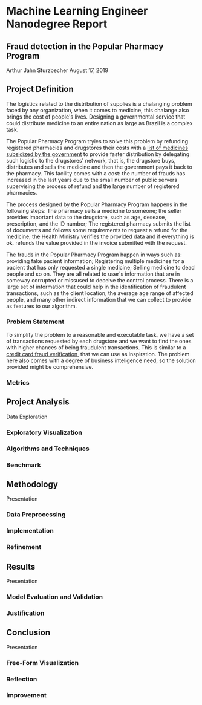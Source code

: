 # Machine Learning Engineer Nanodegree Report
## Fraud detection in the Popular Pharmacy Program
Arthur Jahn Sturzbecher
August 17, 2019

<!-- nine to fifteen pages -->

## Project Definition

The logistics related to the distribution of supplies is a chalanging problem faced by any organization, when it comes to medicine, this chalange also brings the cost of people's lives. Designing a governmental service that could distribute medicine to an entire nation as large as Brazil is a complex task.

The Popular Pharmacy Program tryies to solve this problem by refunding registered pharmacies and drugstores their costs with a [list of medicines subsidized by the government](http://portalarquivos2.saude.gov.br/images/pdf/2018/janeiro/16/Lista-medicamentos-geral.pdf) to provide faster distribution by delegating such logistic to the drugstores' network, that is, the drugstore buys, distributes and sells the medicine and then the government pays it back to the pharmacy. This facility comes with a cost: the number of frauds has increased in the last years due to the small number of public servers supervising the process of refund and the large number of registered pharmacies.

The process designed by the Popular Pharmacy Program happens in the following steps: The pharmacy sells a medicine to someone; the seller provides important data to the drugstore, such as age, desease, prescription, and the ID number; The registered pharmacy submits the list of documents and follows some requirements to request a refund for the medicine; the Health Ministry verifies the provided data and if everything is ok, refunds the value provided in the invoice submitted with the request.

The frauds in the Popular Pharmacy Program happen in ways such as: providing fake pacient information; Registering multiple medicines for a pacient that has only requested a single medicine; Selling medicine to dead people and so on. They are all related to user's information that are in someway corrupted or missused to deceive the control process. There is a large set of information that could help in the identification of fraudulent transactions, such as the client location, the average age range of affected people, and many other indirect information that we can collect to provide as features to our algorithm.

<!-- Student provides a high-level overview of the project in layman’s terms. Background information such as the 
problem domain, the project origin, and related data sets or input data is given. -->

### Problem Statement
<!-- The problem which needs to be solved is clearly defined. A strategy for solving the problem, including discussion 
of the expected solution, has been made. -->

To simplify the problem to a reasonable and executable task, we have a set of transactions requested by each drugstore and we want to find the ones with higher chances of being fraudulent transactions. This is similar to a [credit card fraud verification](https://towardsdatascience.com/detecting-credit-card-fraud-using-machine-learning-a3d83423d3b8), that we can use as inspiration. The problem here also comes with a degree of business inteligence need, so the solution provided might be comprehensive.

### Metrics
<!-- Metrics used to measure performance of a model or result are clearly defined. Metrics are justified based on the 
characteristics of the problem. -->

## Project Analysis
Data Exploration <!-- If a dataset is present, features and calculated statistics relevant to the problem have been 
reported and discussed, along with a sampling of the data. In lieu of a dataset, a thorough description of the input space
or input data has been made. Abnormalities or characteristics about the data or input that need to be addressed have been
identified.-->

### Exploratory Visualization
<!-- A visualization has been provided that summarizes or extracts a relevant characteristic or feature about the dataset
or input data with thorough discussion. Visual cues are clearly defined. -->

### Algorithms and Techniques
<!-- Algorithms and techniques used in the project are thoroughly discussed and properly justified based on the 
characteristics of the problem. -->

### Benchmark
<!-- Student clearly defines a benchmark result or threshold for comparing performances of solutions obtained. -->

## Methodology
Presentation <!-- -->

### Data Preprocessing
<!-- All preprocessing steps have been clearly documented. Abnormalities or characteristics about the data or input that
needed to be addressed have been corrected. If no data preprocessing is necessary, it has been clearly justified. -->

### Implementation
<!-- The process for which metrics, algorithms, and techniques were implemented with the given datasets or input data has
been thoroughly documented. Complications that occurred during the coding process are discussed. -->

### Refinement
<!-- The process of improving upon the algorithms and techniques used is clearly documented. Both the initial and final
solutions are reported, along with intermediate solutions, if necessary. -->

## Results
Presentation <!-- -->

### Model Evaluation and Validation
<!-- The final model’s qualities — such as parameters — are evaluated in detail. Some type of analysis is used to validate
the robustness of the model’s solution. -->

### Justification
<!-- The final results are compared to the benchmark result or threshold with some type of statistical analysis.
Justification is made as to whether the final model and solution is significant enough to have adequately solved the 
problem. -->

## Conclusion
Presentation <!-- -->

### Free-Form Visualization
<!-- A visualization has been provided that emphasizes an important quality about the project with thorough discussion.
Visual cues are clearly defined. -->

### Reflection
<!-- Student adequately summarizes the end-to-end problem solution and discusses one or two particular aspects of the project
they found interesting or difficult. -->

### Improvement
<!-- Discussion is made as to how one aspect of the implementation could be improved. Potential solutions resulting from 
these improvements are considered and compared/contrasted to the current solution. -->

<!-- ## Quality
Presentation: Project report follows a well-organized structure and would be readily understood by its intended audience.
Each section is written in a clear, concise and specific manner. Few grammatical and spelling mistakes are present. All
resources used to complete the project are cited and referenced. 

Functionality: Code is formatted neatly with comments that effectively explain complex implementations. Output produces
similar results and solutions as to those discussed in the project.

-->
